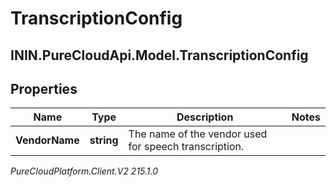 # TranscriptionConfig

## ININ.PureCloudApi.Model.TranscriptionConfig

## Properties

|Name | Type | Description | Notes|
|------------ | ------------- | ------------- | -------------|
| **VendorName** | **string** | The name of the vendor used for speech transcription. | |



_PureCloudPlatform.Client.V2 215.1.0_

